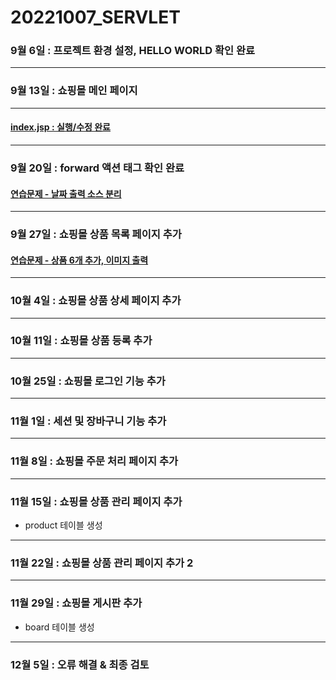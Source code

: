# **20221007_SERVLET**
### 9월 6일 : 프로젝트 환경 설정, HELLO WORLD 확인 완료
---
### 9월 13일 : 쇼핑몰 메인 페이지
---
#### [index.jsp : 실행/수정 완료](https://github.com/dbals4003/20221007_SERVLET/blob/main/index.jsp)
---
### 9월 20일 : forward 액션 태그 확인 완료
#### [연습문제 - 날짜 출력 소스 분리](https://github.com/dbals4003/20221007_SERVLET/tree/main/WEB-INF/src/example)
---
### 9월 27일 : 쇼핑몰 상품 목록 페이지 추가
#### [연습문제 - 상품 6개 추가, 이미지 출력](https://github.com/dbals4003/20221007_SERVLET/blob/main/WEB-INF/src/dao/ProductRepository.java)
---
### 10월 4일 : 쇼핑몰 상품 상세 페이지 추가
---
### 10월 11일 : 쇼핑몰 상품 등록 추가
---
### 10월 25일 : 쇼핑몰 로그인 기능 추가
---
### 11월 1일 : 세션 및 장바구니 기능 추가
---
### 11월 8일 : 쇼핑몰 주문 처리 페이지 추가
---
### 11월 15일 : 쇼핑몰 상품 관리 페이지 추가
* product 테이블 생성
---
### 11월 22일 : 쇼핑몰 상품 관리 페이지 추가 2
---
### 11월 29일 : 쇼핑몰 게시판 추가
* board 테이블 생성
---
### 12월 5일 : 오류 해결 & 최종 검토
